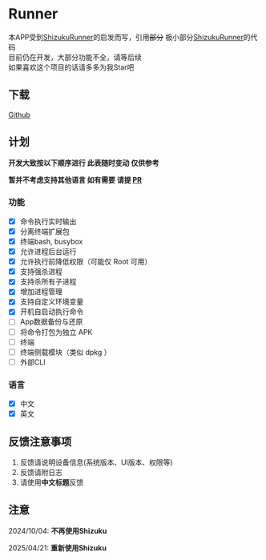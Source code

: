 # Runner

本APP受到[ShizukuRunner](https://github.com/WuDi-ZhanShen/ShizukuRunner)的启发而写，引用~~部分~~
极小部分[ShizukuRunner](https://github.com/WuDi-ZhanShen/ShizukuRunner)的代码  
目前仍在开发，大部分功能不全，请等后续  
如果喜欢这个项目的话请多多为我Star吧

## 下载

[Github](https://github.com/yangFenTuoZi/Runner/releases)

## 计划

**开发大致按以下顺序进行 此表随时变动 仅供参考**

**暂并不考虑支持其他语言 如有需要 请提 [PR](https://github.com/yangFenTuoZi/Runner/pulls)**

### 功能

- [x] 命令执行实时输出
- [x] 分离终端扩展包
- [x] 终端bash, busybox
- [x] 允许进程后台运行
- [x] 允许执行前降低权限（可能仅 Root 可用）
- [x] 支持强杀进程
- [x] 支持杀所有子进程
- [x] 增加进程管理
- [x] 支持自定义环境变量
- [x] 开机自启动执行命令
- [ ] App数据备份与还原
- [ ] 将命令打包为独立 APK
- [ ] 终端
- [ ] 终端侧载模块（类似 dpkg ）
- [ ] 外部CLI

### 语言

- [x] 中文
- [x] 英文

## 反馈注意事项

1. 反馈请说明设备信息(系统版本、UI版本、权限等)
2. 反馈请附日志
3. 请使用**中文标题**反馈

## 注意

2024/10/04: **不再使用Shizuku**

2025/04/21: **重新使用Shizuku**

